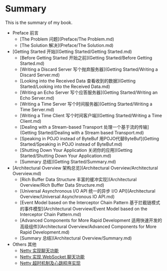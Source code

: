 # Summary

This is the summary of my book.

* Preface 前言
	- [The Problem 问题](Preface/The Problem.md)
	- [The Solution 解决](Preface/The Solution.md)
* [Getting Started 开始](Getting Started/Getting Started.md)
 	- [Before Getting Started 开始之前](Getting Started/Before Getting Started.md)
 	- [Writing a Discard Server 写个抛弃服务器](Getting Started/Writing a Discard Server.md)
 	- [Looking into the Received Data 查看收到的数据](Getting Started/Looking into the Received Data.md)
 	- [Writing an Echo Server 写个应答服务器](Getting Started/Writing an Echo Server.md)
 	- [Writing a Time Server 写个时间服务器](Getting Started/Writing a Time Server.md)
 	- [Writing a Time Client 写个时间客户端](Getting Started/Writing a Time Client.md)
 	- [Dealing with a Stream-based Transport 处理一个基于流的传输](Getting Started/Dealing with a Stream based Transport.md)
 	- [Speaking in POJO instead of ByteBuf 用POJO代替ByteBuf](Getting Started/Speaking in POJO instead of ByteBuf.md)
 	- [Shutting Down Your Application 关闭你的应用](Getting Started/Shutting Down Your Application.md)
 	- [Summary 总结](Getting Started/Summary.md)
* [Architectural Overview 架构总览](Architectural Overview/Architectural Overview.md)
	- [Rich Buffer Data Structure 丰富的缓冲实现](Architectural Overview/Rich Buffer Data Structure.md)
	- [Universal Asynchronous I/O API 统一的异步 I/O API](Architectural Overview/Universal Asynchronous IO API.md)
	- [Event Model based on the Interceptor Chain Pattern 基于拦截链模式的事件模型](Architectural Overview/Event Model based on the Interceptor Chain Pattern.md)
	- [Advanced Components for More Rapid Development 适用快速开发的高级组件](Architectural Overview/Advanced Components for More Rapid Development.md)
	- [Summary 总结](Architectural Overview/Summary.md)
* Others 其他
	- [Netty 实现聊天功能](https://waylau.com/netty-chat/)
	- [Netty 实现 WebSocket 聊天功能](https://waylau.com/netty-websocket-chat/)
	- [Netty 超时机制及心跳程序实现](https://waylau.com/netty-time-out-and-heartbeat/)
